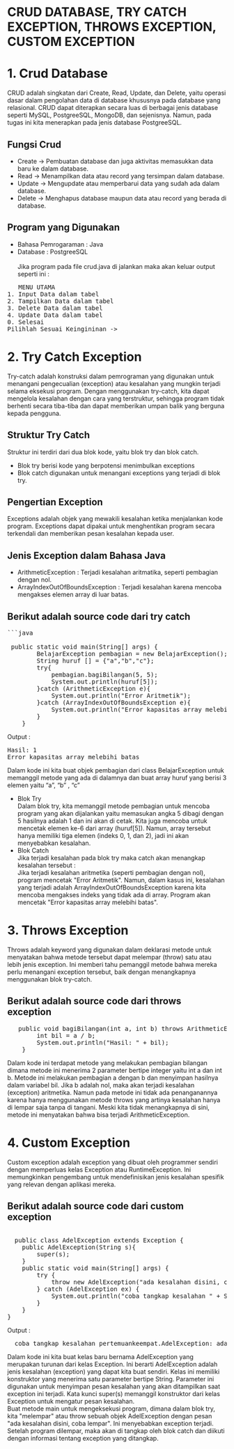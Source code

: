 # CRUD DATABASE, TRY CATCH EXCEPTION, THROWS EXCEPTION, CUSTOM EXCEPTION
# 1. Crud Database
CRUD adalah singkatan dari Create, Read, Update, dan Delete, yaitu operasi dasar dalam pengolahan data di database khususnya pada database yang relasional. CRUD dapat diterapkan secara luas di berbagai jenis database seperti MySQL, PostgreeSQL, MongoDB, dan sejenisnya. Namun, pada tugas ini kita menerapkan pada jenis database PostgreeSQL.<br>

## Fungsi Crud
- Create -> Pembuatan database dan juga aktivitas memasukkan data baru ke dalam database.
- Read -> Menampilkan data atau record yang tersimpan dalam database.
- Update -> Mengupdate atau memperbarui data yang sudah ada dalam database.
- Delete -> Menghapus database maupun data atau record yang berada di database.
## Program yang Digunakan
- Bahasa Pemrogaraman : Java
- Database : PostgreeSQL
<br><br>Jika program pada file crud.java di jalankan maka akan keluar output seperti ini :
<pre>
   MENU UTAMA 
1. Input Data dalam tabel
2. Tampilkan Data dalam tabel
3. Delete Data dalam tabel
4. Update Data dalam tabel
0. Selesai
Pilihlah Sesuai Keingininan ->
</pre>
  
# 2. Try Catch Exception
Try-catch adalah konstruksi dalam pemrograman yang digunakan untuk menangani pengecualian (exception) atau kesalahan yang mungkin terjadi selama eksekusi program. Dengan menggunakan try-catch, kita dapat mengelola kesalahan dengan cara yang terstruktur, sehingga program tidak berhenti secara tiba-tiba dan dapat memberikan umpan balik yang berguna kepada pengguna. 
## Struktur Try Catch
Struktur ini terdiri dari dua blok kode, yaitu blok try dan blok catch. 
- Blok try berisi kode yang berpotensi menimbulkan exceptions
- Blok catch digunakan untuk menangani exceptions yang terjadi di blok try.
## Pengertian Exception 
Exceptions adalah objek yang mewakili kesalahan ketika menjalankan kode program. Exceptions dapat dipakai untuk menghentikan program secara terkendali dan memberikan pesan kesalahan kepada user.
## Jenis Exception dalam Bahasa Java
- ArithmeticException : Terjadi kesalahan aritmatika, seperti pembagian dengan nol.
- ArrayIndexOutOfBoundsException : Terjadi kesalahan karena mencoba mengakses elemen array di luar batas.

## Berikut adalah source code dari try catch 
<pre>
```java

 public static void main(String[] args) {
        BelajarException pembagian = new BelajarException();
        String huruf [] = {"a","b","c"};
        try{
            pembagian.bagiBilangan(5, 5);
            System.out.println(huruf[5]);
        }catch (ArithmeticException e){
            System.out.println("Error Aritmetik");
        }catch (ArrayIndexOutOfBoundsException e){
            System.out.println("Error kapasitas array melebihi batas");
        }
    }
</pre>
Output : 
<pre>
Hasil: 1
Error kapasitas array melebihi batas
</pre>
Dalam kode ini kita buat objek pembagian dari class BelajarException untuk memanggil metode yang ada di dalamnya dan buat array huruf yang berisi 3 elemen yaitu “a”, “b” , “c”
- Blok Try <br> Dalam blok try, kita memanggil metode pembagian untuk mencoba program yang akan dijalankan yaitu memasukan angka 5 dibagi dengan 5 hasilnya adalah 1 dan ini akan di cetak. Kita juga mencoba untuk mencetak elemen ke-6 dari array (huruf[5]). Namun, array tersebut hanya memiliki tiga elemen (indeks 0, 1, dan 2), jadi ini akan menyebabkan kesalahan.
- Blok Catch <br> Jika terjadi kesalahan pada blok try maka catch akan menangkap kesalahan tersebut : <br>
Jika terjadi kesalahan aritmetika (seperti pembagian dengan nol), program mencetak "Error Aritmetik". Namun, dalam kasus ini, kesalahan yang terjadi adalah ArrayIndexOutOfBoundsException karena kita mencoba mengakses indeks yang tidak ada di array. Program akan mencetak "Error kapasitas array melebihi batas".

# 3. Throws Exception
Throws adalah keyword yang digunakan dalam deklarasi metode untuk menyatakan bahwa metode tersebut dapat melempar (throw) satu atau lebih jenis exception. Ini memberi tahu pemanggil metode bahwa mereka perlu menangani exception tersebut, baik dengan menangkapnya menggunakan blok try-catch.

## Berikut adalah source code dari throws exception
<pre>
   public void bagiBilangan(int a, int b) throws ArithmeticException {
        int bil = a / b;
        System.out.println("Hasil: " + bil);
    }
</pre>
Dalam kode ini terdapat metode yang melakukan pembagian bilangan dimana metode ini menerima 2 parameter bertipe integer yaitu int a dan int b. Metode ini melakukan pembagian a dengan b dan menyimpan hasilnya dalam variabel bil. Jika b adalah nol, maka akan terjadi kesalahan (exception) aritmetika. Namun pada metode ini tidak ada penanganannya karena hanya menggunakan metode throws yang artinya kesalahan hanya di lempar saja tanpa di tangani. Meski kita tidak menangkapnya di sini, metode ini menyatakan bahwa bisa terjadi ArithmeticException.

# 4. Custom Exception
Custom exception adalah exception yang dibuat oleh programmer sendiri dengan memperluas kelas Exception atau RuntimeException. Ini memungkinkan pengembang untuk mendefinisikan jenis kesalahan spesifik yang relevan dengan aplikasi mereka.
## Berikut adalah source code dari custom exception
<pre> 
  public class AdelException extends Exception {
    public AdelException(String s){
        super(s);
    }
    public static void main(String[] args) {
        try {
            throw new AdelException("ada kesalahan disini, coba lempar");
        } catch (AdelException ex) {
            System.out.println("coba tangkap kesalahan " + String.valueOf(ex));
        }
    }
}
</pre>
Output : 
<pre>
  coba tangkap kesalahan pertemuankeempat.AdelException: ada kesalahan disini, coba lempar
</pre>
Dalam kode ini kita buat kelas baru bernama AdelException yang merupakan turunan dari kelas Exception. Ini berarti AdelException adalah jenis kesalahan (exception) yang dapat kita buat sendiri. Kelas ini memiliki konstruktor yang menerima satu parameter bertipe String. Parameter ini digunakan untuk menyimpan pesan kesalahan yang akan ditampilkan saat exception ini terjadi. Kata kunci super(s) memanggil konstruktor dari kelas Exception untuk mengatur pesan kesalahan. <br>
Buat metode main untuk mengeksekusi program, dimana dalam blok try, kita "melempar" atau throw sebuah objek AdelException dengan pesan "ada kesalahan disini, coba lempar". Ini menyebabkan exception terjadi. Setelah program dilempar, maka akan di tangkap oleh blok catch dan diikuti dengan informasi tentang exception yang ditangkap. 



